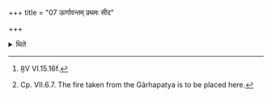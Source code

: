 +++
title = "07 ऊर्णावन्तम् प्रथमः सीद"

+++

<details><summary>थिते</summary>

7. Having understood that the Hotr̥ (has recited) ūrṇāvantaṁ prathamaḥ sīda yoniṁ...[^1] (the Adhvaryu) having kept a bunch of wool on the place of the Āhavanīya, establishes fire on it.[^2]   

[^1]: R̥V VI.15.16f.  

[^2]: Cp. VII.6.7. The fire taken from the Gārhapatya is to be placed here.
</details>
